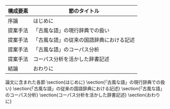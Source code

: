 構成要素 | 節のタイトル
 --- | --- 
序論 | はじめに
提案手法 | 「古風な語」の現行辞典での扱い
提案手法 | 「古風な語」の従来の国語辞典における記述
提案手法 | 「古風な語」のコーパス分析
提案手法 | コーパス分析を活かした辞書記述
結論 | おわりに

論文に含まれた各節
\section{はじめに}
\section{「古風な語」の現行辞典での扱い}
\section{「古風な語」の従来の国語辞典における記述}
\section{「古風な語」のコーパス分析}
\section{コーパス分析を活かした辞書記述}
\section{おわりに}
